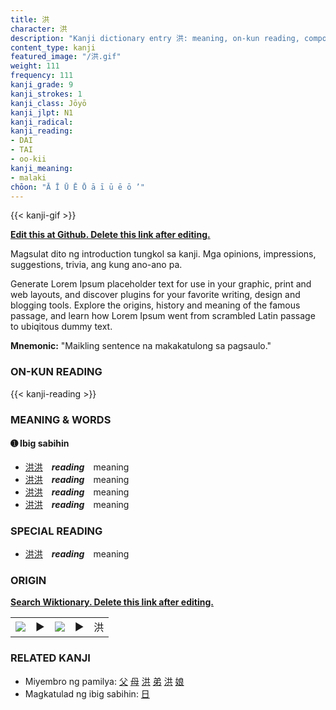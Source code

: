 ```yaml
---
title: 洪
character: 洪
description: "Kanji dictionary entry 洪: meaning, on-kun reading, compounds, origin, related kanji"
content_type: kanji
featured_image: "/洪.gif"
weight: 111
frequency: 111
kanji_grade: 9
kanji_strokes: 1
kanji_class: Jōyō
kanji_jlpt: N1
kanji_radical: 
kanji_reading: 
- DAI
- TAI
- oo-kii
kanji_meaning:
- malaki
chōon: "Ā Ī Ū Ē Ō ā ī ū ē ō ’"
---
```

[//]: # (Don't edit the line below. Kanji animated GIF code is automatically generated.)
{{< kanji-gif >}}

[//]: # (Edit below this line.)

**[Edit this at Github. Delete this link after editing.](https://github.com/tim0g/tim/tree/main/content/kanji/洪/index.md)**

Magsulat dito ng introduction tungkol sa kanji. Mga opinions, impressions, suggestions, trivia, ang kung ano-ano pa.

Generate Lorem Ipsum placeholder text for use in your graphic, print and web layouts, and discover plugins for your favorite writing, design and blogging tools. Explore the origins, history and meaning of the famous passage, and learn how Lorem Ipsum went from scrambled Latin passage to ubiqitous dummy text.
 
**Mnemonic:** "Maikling sentence na makakatulong sa pagsaulo."

### ON-KUN READING

[//]: # (Don't edit the line below. ON-KUN READING code is automatically generated.)
{{< kanji-reading >}}

### MEANING & WORDS

#### ➊ **Ibig sabihin**
  - [洪](../洪)[洪](../洪)　***reading***　meaning
  - [洪](../洪)[洪](../洪)　***reading***　meaning
  - [洪](../洪)[洪](../洪)　***reading***　meaning
  - [洪](../洪)[洪](../洪)　***reading***　meaning

### SPECIAL READING
  - [洪](../洪)[洪](../洪)　***reading***　meaning

### ORIGIN

**[Search Wiktionary. Delete this link after editing.](https://wiktionary.org/wiki/洪)**
<table class="kanji-table"><tr><td>
<img src="60px-洪-bronze.svg.png">
</td><td>▶</td><td>
<img src="60px-洪-oracle.svg.png">
</td><td>▶</td>
<td class="kanji-origin">洪</td>
</tr></table>

### RELATED KANJI
- Miyembro ng pamilya: [父](../父) [母](../母) [洪](../洪) [弟](../弟) [洪](../洪) [娘](../娘)
- Magkatulad ng ibig sabihin: [日](../日)
